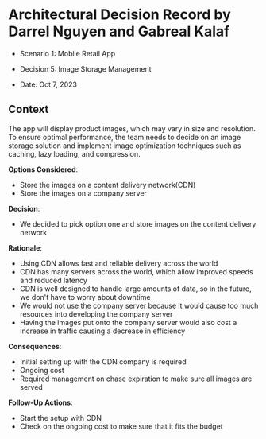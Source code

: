 # Architectural Decision Record by Darrel Nguyen and Gabreal Kalaf

  * Scenario 1: Mobile Retail App

  * Decision 5: Image Storage Management

  * Date: Oct 7, 2023

## Context 
  The app will display product images, which may vary in size and resolution. To ensure optimal performance, the team needs to decide on an image storage solution and implement image optimization techniques such as caching, lazy loading, and compression.

**Options Considered**:
  * Store the images on a content delivery network(CDN)
  * Store the images on a company server

**Decision**:
  * We decided to pick option one and store images on the content delivery network

**Rationale**:
  * Using CDN allows fast and reliable delivery across the world
  * CDN has many servers across the world, which allow improved speeds and reduced latency
  * CDN is well designed to handle large amounts of data, so in the future, we don't have to worry about downtime
  * We would not use the company server because it would cause too much resources into developing the company server
  * Having the images put onto the company server would also cost a increase in traffic causing a decrease in efficiency 


**Consequences**:
  * Initial setting up with the CDN company is required
  * Ongoing cost
  * Required management on chase expiration to make sure all images are served


**Follow-Up Actions**:
  * Start the setup with CDN
  * Check on the ongoing cost to make sure that it fits the budget